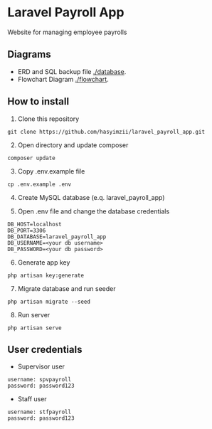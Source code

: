 # Laravel Payroll App
Website for managing employee payrolls

## Diagrams
- ERD and SQL backup file [./database](https://github.com/hasyimzii/laravel_payroll_app/tree/main/database).
- Flowchart Diagram [./flowchart](https://github.com/hasyimzii/laravel_payroll_app/tree/main/flowchart).

## How to install
1. Clone this repository
```shell
git clone https://github.com/hasyimzii/laravel_payroll_app.git
```

2. Open directory and update composer
```shell
composer update
```

3. Copy .env.example file
```shell
cp .env.example .env
```

4. Create MySQL database (e.q. laravel_payroll_app)

5. Open .env file and change the database credentials
```shell
DB_HOST=localhost
DB_PORT=3306
DB_DATABASE=laravel_payroll_app
DB_USERNAME=<your db username>
DB_PASSWORD=<your db password>
```

6. Generate app key
```shell
php artisan key:generate
```

7. Migrate database and run seeder
```shell
php artisan migrate --seed
```

8. Run server
```shell
php artisan serve
```

## User credentials
- Supervisor user
```shell
username: spvpayroll
password: password123
```

- Staff user
```shell
username: stfpayroll
password: password123
```